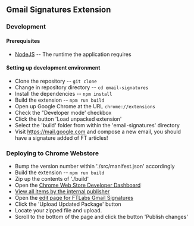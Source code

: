 ## Gmail Signatures Extension

### Development

#### Prerequisites
- [NodeJS](https://nodejs.org/en/) -- The runtime the application requires

#### Setting up development environment
- Clone the repository -- `git clone `
- Change in repository directory -- `cd email-signatures`
- Install the dependencies -- `npm install`
- Build the extension -- `npm run build`
- Open up Google Chrome at the URL `chrome://extensions`
- Check the "Developer mode' checkbox
- Click the button 'Load unpacked extension'
- Select the 'build' folder from within the 'email-signatures' directory
- Visit https://mail.google.com and compose a new email, you should have a signature added of FT articles!

### Deploying to Chrome Webstore
- Bump the version number within './src/manifest.json' accordingly
- Build the extension -- `npm run build`
- Zip up the contents of './build'
- Open the [Chrome Web Store Developer Dashboard](https://chrome.google.com/webstore/developer/dashboard)
- [View all items by the internal publisher](https://chrome.google.com/webstore/developer/dashboard/ua1f0874776e375813592dabc534e2d01)
- Open the [edit page for FTLabs Gmail Signatures](https://chrome.google.com/webstore/developer/edit/jolenialiljjnmhelekbmpoplemdbjjo)
- Click the 'Upload Updated Package' button
- Locate your zipped file and upload.
- Scroll to the bottom of the page and click the button 'Publish changes'

